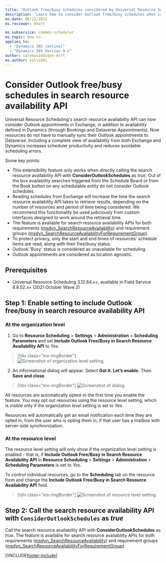 ```yaml
---
title: "Outlook free/busy schedules considered by Universal Resource Scheduling's search resource availability API | MicrosoftDocs"
description: "Learn how to consider Outlook free/busy schedules when calling Universal Resource Scheduling's search resource availability API."
ms.date: 06/21/2022
ms.reviewer: mhart

ms.subservice: common-scheduler
ms.topic: how-to
applies_to: 
  - "Dynamics 365 (online)"
  - "Dynamics 365 Version 9.x"
author: salehasiddique-msft
ms.author: salsiddi
---
```



# Consider Outlook free/busy schedules in search resource availability API 

Universal Resource Scheduling's search resource availability API can now consider Outlook appointments in Exchange, in addition to availability defined in Dynamics (through Bookings and Dataverse Appointments). Now resources do not have to manually sync their Outlook appointments to Dataverse. Including a complete view of availability from both Exchange and Dynamics increases scheduler productivity and reduces avoidable scheduling errors.

Some key points:

- This extensibility feature only works when directly calling the search resource availability API with **ConsiderOutlookSchedules** as _true_. Out of the box availability searches triggered from the Schedule Board or from the Book button on any schedulable entity do not consider Outlook schedules.
- Reading schedules from Exchange will increase the time the search resource availability API takes to retrieve results, depending on the number of resources and period of time being considered. We recommend this functionality be used judiciously from custom interfaces designed to work around the retrieval time.
- The feature is available for search resource availability APIs for both requirements ([msdyn_SearchResourceAvailability](/dynamics365/field-service/search-resource-availability-api)) and requirement groups ([msdyn_SearchResourceAvailabilityForRequirementGroup](/dynamics365/field-service/search-resource-availability-api)).
- To protect privacy, only the start and end times of resources' schedule items are read, along with their free/busy status.
- Outlook 'Busy' status is considered as unavailable for scheduling.
- Outlook appointments are considered as location agnostic.

## Prerequisites

- Universal Resource Scheduling 3.12.64.x+, available in Field Service 8.8.52.x+ (2021 October Wave 2)

## Step 1: Enable setting to include Outlook free/busy in search resource availability API  

### At the organization level

1. Go to **Resource Scheduling** > **Settings** > **Administration** > **Scheduling Parameters** and set **Include Outlook Free/Busy in Search Resource Availability API** to *Yes*.

> [!div class="mx-imgBorder"]
> ![Screenshot of organization level setting.](../media/OutlookFreeBusyInSAAPI-SchedulingParameters.png)

2. An informational dialog will appear. Select **Got it. Let’s enable.** Then **Save and close**. 

> [!div class="mx-imgBorder"]
> ![Screenshot of dialog.](../media/OutlookFreeBusyInSAAPI-Dialog.png)

All resources are automatically opted-in the first time you enable the feature. You may opt out resources using the resource level setting, which is visible only if the organization level setting is set to *Yes*. 

Resources will automatically get an email notification each time they are opted in, from the user who is opting them in, if that user has a mailbox with server-side synchronization. 

### At the resource level

The resource level setting will only show if the organization level setting is enabled - that is, if **Include Outlook Free/Busy in Search Resource Availability API** in **Resource Scheduling** > **Settings** > **Administration** > **Scheduling Parameters** is set to *Yes*.

To control individual resources, go to the **Scheduling** tab on the resource form and change the **Include Outlook Free/Busy in Search Resource Availability API** field. 

> [!div class="mx-imgBorder"]
> ![Screenshot of resource level setting.](../media/OutlookFreeBusyInSAAPI-ResourceFlag.png)

## Step 2: Call the search resource availability API with ```ConsiderOutlookSchedules``` as _true_

Call the search resource availability API with **ConsiderOutlookSchedules** as _true_. The feature is available for search resource availability APIs for both requirements ([msdyn_SearchResourceAvailability](/dynamics365/field-service/search-resource-availability-api)) and requirement groups ([msdyn_SearchResourceAvailabilityForRequirementGroup](/dynamics365/field-service/search-resource-availability-api)).


[!INCLUDE[footer-include](../../includes/footer-banner.md)]
